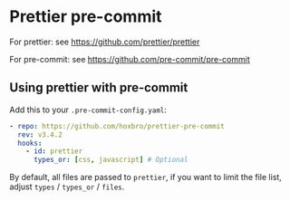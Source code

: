 # Prettier pre-commit

For prettier: see https://github.com/prettier/prettier

For pre-commit: see https://github.com/pre-commit/pre-commit

## Using prettier with pre-commit

Add this to your `.pre-commit-config.yaml`:

```yaml
- repo: https://github.com/hoxbro/prettier-pre-commit
  rev: v3.4.2
  hooks:
    - id: prettier
      types_or: [css, javascript] # Optional
```

By default, all files are passed to `prettier`, if you want to limit the
file list, adjust `types` / `types_or` / `files`.
